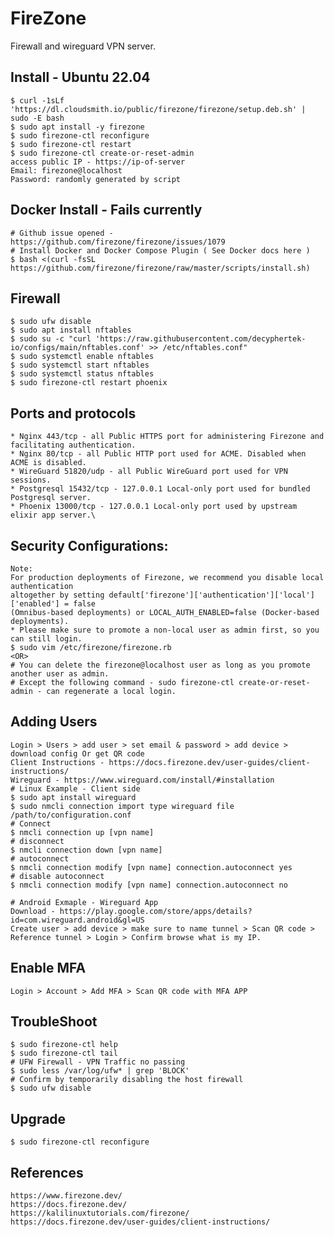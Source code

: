 FireZone
========

Firewall and wireguard VPN server. 

Install - Ubuntu 22.04
-----------------------

    $ curl -1sLf 'https://dl.cloudsmith.io/public/firezone/firezone/setup.deb.sh' | sudo -E bash
    $ sudo apt install -y firezone
    $ sudo firezone-ctl reconfigure
    $ sudo firezone-ctl restart
    $ sudo firezone-ctl create-or-reset-admin
    access public IP - https://ip-of-server
    Email: firezone@localhost
    Password: randomly generated by script

Docker Install - Fails currently
--------------------------------

    # Github issue opened - https://github.com/firezone/firezone/issues/1079
    # Install Docker and Docker Compose Plugin ( See Docker docs here )
    $ bash <(curl -fsSL https://github.com/firezone/firezone/raw/master/scripts/install.sh)

Firewall 
--------

    $ sudo ufw disable
    $ sudo apt install nftables
    $ sudo su -c "curl 'https://raw.githubusercontent.com/decyphertek-io/configs/main/nftables.conf' >> /etc/nftables.conf"
    $ sudo systemctl enable nftables
    $ sudo systemctl start nftables
    $ sudo systemctl status nftables
    $ sudo firezone-ctl restart phoenix
    
Ports and protocols
-------------------

    * Nginx	443/tcp	- all Public HTTPS port for administering Firezone and facilitating authentication.
    * Nginx	80/tcp - all Public HTTP port used for ACME. Disabled when ACME is disabled.
    * WireGuard	51820/udp -	all	Public WireGuard port used for VPN sessions.
    * Postgresql 15432/tcp - 127.0.0.1 Local-only port used for bundled Postgresql server.
    * Phoenix 13000/tcp - 127.0.0.1 Local-only port used by upstream elixir app server.\

Security Configurations:
------------------------

    Note:
    For production deployments of Firezone, we recommend you disable local authentication 
    altogether by setting default['firezone']['authentication']['local']['enabled'] = false 
    (Omnibus-based deployments) or LOCAL_AUTH_ENABLED=false (Docker-based deployments).
    * Please make sure to promote a non-local user as admin first, so you can still login. 
    $ sudo vim /etc/firezone/firezone.rb
    <OR>
    # You can delete the firezone@localhost user as long as you promote another user as admin. 
    # Except the following command - sudo firezone-ctl create-or-reset-admin - can regenerate a local login. 
    
Adding Users
------------

    Login > Users > add user > set email & password > add device > download config Or get QR code
    Client Instructions - https://docs.firezone.dev/user-guides/client-instructions/
    Wireguard - https://www.wireguard.com/install/#installation
    # Linux Example - Client side
    $ sudo apt install wireguard
    $ sudo nmcli connection import type wireguard file /path/to/configuration.conf
    # Connect
    $ nmcli connection up [vpn name]
    # disconnect
    $ nmcli connection down [vpn name]
    # autoconnect
    $ nmcli connection modify [vpn name] connection.autoconnect yes
    # disable autoconnect
    $ nmcli connection modify [vpn name] connection.autoconnect no
    
    # Android Exmaple - Wireguard App
    Download - https://play.google.com/store/apps/details?id=com.wireguard.android&gl=US
    Create user > add device > make sure to name tunnel > Scan QR code > Reference tunnel > Login > Confirm browse what is my IP. 

Enable MFA 
----------

    Login > Account > Add MFA > Scan QR code with MFA APP 

TroubleShoot
------------

    $ sudo firezone-ctl help
    $ sudo firezone-ctl tail 
    # UFW Firewall - VPN Traffic no passing
    $ sudo less /var/log/ufw* | grep 'BLOCK'
    # Confirm by temporarily disabling the host firewall
    $ sudo ufw disable

Upgrade
-------

    $ sudo firezone-ctl reconfigure

References
----------
    https://www.firezone.dev/
    https://docs.firezone.dev/
    https://kalilinuxtutorials.com/firezone/
    https://docs.firezone.dev/user-guides/client-instructions/